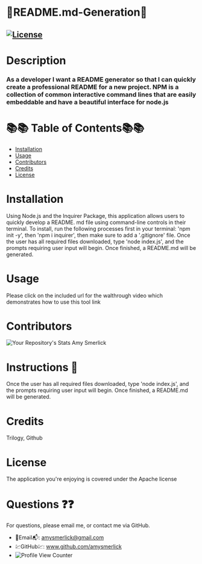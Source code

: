 
  # 🌺README.md-Generation🌺
  ## [![License](https://img.shields.io/badge/License-Apache%202.0-blue.svg)](https://opensource.org/licenses/Apache-2.0)
  # Description
  ### As a developer I want a README generator so that I can quickly create a professional README for a new project. NPM is a collection of common interactive command lines that are easily embeddable and have a beautiful interface for node.js
  # 📚📚 Table of Contents📚📚
  * [Installation](#installation)
  * [Usage](#usage)
  * [Contributors](#contributors)
  * [Credits](#credits)
  * [License](#license)
  
  # Installation
  Using Node.js and the Inquirer Package, this application allows users to quickly develop a README. md file using command-line controls in their terminal. To install, run the following processes first in your terminal: 'npm init -y', then 'npm i inquirer', then make sure to add a '.gitignore' file. Once the user has all required files downloaded, type 'node index.js', and the prompts requiring user input will begin. Once finished, a README.md will be generated.
  # Usage
  Please click on the included url for the walthrough video which demonstrates how to use this tool
  link
  # Contributors
  ![Your Repository's Stats](https://github-readme-stats.vercel.app/api/top-langs/?username=amysmerlick&theme=blue-green)
  Amy Smerlick
  # Instructions 👀
  Once the user has all required files downloaded, type 'node index.js', and the prompts requiring user input will begin. Once finished, a README.md will be generated.
  # Credits
  Trilogy, Github
  # License
  The application you're enjoying is covered under the Apache license
  # Questions ❓❓
  For questions, please email me, or contact me via GitHub.
  * 📧Email📬: amysmerlick@gmail.com
  * 💹GitHub💹: www.github.com/amysmerlick
  * ![Profile View Counter](https://komarev.com/ghpvc/?username=amysmerlick)